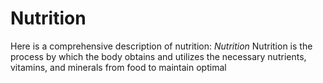 # Nutrition
Here is a comprehensive description of nutrition:  *Nutrition*  Nutrition is the process by which the body obtains and utilizes the necessary nutrients, vitamins, and minerals from food to maintain optimal 
